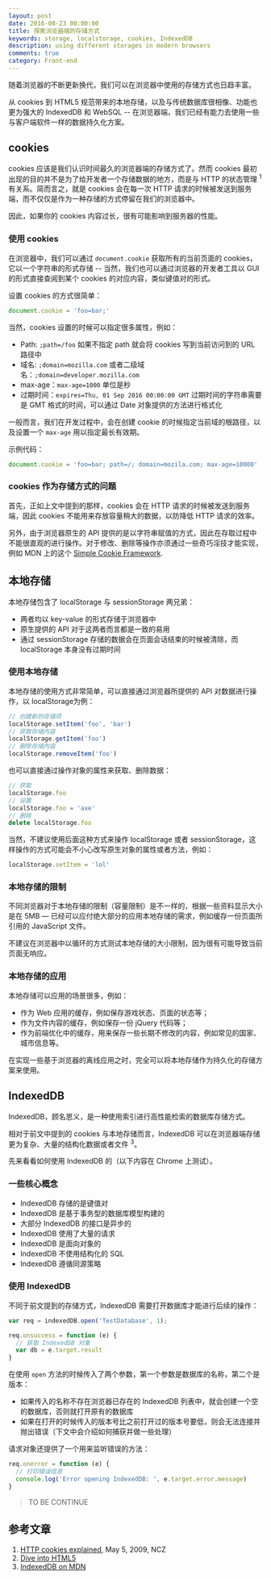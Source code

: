 ```yaml
---
layout: post
date: 2016-08-23 00:00:00
title: 探索浏览器端的存储方式
keywords: storage, localstorage, cookies, IndexedDB
description: using different storages in modern browsers
comments: true
category: Front-end
---
```


随着浏览器的不断更新换代，我们可以在浏览器中使用的存储方式也日趋丰富。

从 cookies 到 HTML5 规范带来的本地存储，以及与传统数据库很相像、功能也更为强大的 IndexedDB 和 WebSQL -- 在浏览器端，我们已经有能力去使用一些与客户端软件一样的数据持久化方案。

## cookies

cookies 应该是我们认识时间最久的浏览器端的存储方式了。然而 cookies 最初出现的目的并不是为了给开发者一个存储数据的地方，而是与 HTTP 的状态管理 <sup>1</sup> 有关系。简而言之，就是 cookies 会在每一次 HTTP 请求的时候被发送到服务端，而不仅仅是作为一种存储的方式停留在我们的浏览器中。

因此，如果你的 cookies 内容过长，很有可能影响到服务器的性能。

### 使用 cookies

在浏览器中，我们可以通过 `document.cookie` 获取所有的当前页面的 cookies，它以一个字符串的形式存储 -- 当然，我们也可以通过浏览器的开发者工具以 GUI 的形式直接查阅到某个 cookies 的对应内容，类似键值对的形式。

设置 cookies 的方式很简单：

```javascript
document.cookie = 'foo=bar;'
```

当然，cookies 设置的时候可以指定很多属性，例如：

- Path: `;path=/foo` 如果不指定 path 就会将 cookies 写到当前访问到的 URL 路径中
- 域名: `;domain=mozilla.com` 或者二级域名：`;domain=developer.mozilla.com`
- max-age：`max-age=1000` 单位是秒
- 过期时间：`expires=Thu, 01 Sep 2016 00:00:00 GMT`  过期时间的字符串需要是 GMT 格式的时间，可以通过 Date 对象提供的方法进行格式化

一般而言，我们在开发过程中，会在创建 cookie 的时候指定当前域的根路径，以及设置一个 `max-age` 用以指定最长有效期。

示例代码：

```javascript
document.cookie = 'foo=bar; path=/; domain=mozila.com; max-age=10000'
```

### cookies 作为存储方式的问题

首先，正如上文中提到的那样，cookies 会在 HTTP 请求的时候被发送到服务端，因此 cookies 不能用来存放容量稍大的数据，以防降低 HTTP 请求的效率。

另外，由于浏览器原生的 API 提供的是以字符串赋值的方式，因此在存取过程中不能很直观的进行操作。对于修改、删除等操作亦须通过一些奇巧淫技才能实现，例如 MDN 上的这个 [Simple Cookie Framework](https://developer.mozilla.org/en-US/docs/Web/API/Document/cookie/Simple_document.cookie_framework).

## 本地存储

本地存储包含了 localStorage 与 sessionStorage 两兄弟：

- 两者均以 key-value 的形式存储于浏览器中
- 原生提供的 API 对于这两者而言都是一致的易用
- 通过 sessionStorage 存储的数据会在页面会话结束的时候被清除，而 localStorage 本身没有过期时间

### 使用本地存储

本地存储的使用方式非常简单，可以直接通过浏览器所提供的 API 对数据进行操作，以 localStorage为例：

```javascript
// 创建新的存储项
localStorage.setItem('foo', 'bar')
// 获取存储内容
localStorage.getItem('foo')
// 删除存储内容
localStorage.removeItem('foo')
```

也可以直接通过操作对象的属性来获取、删除数据：

```javascript
// 获取
localStorage.foo
// 设置
localStorage.foo = 'axe'
// 删除
delete localStorage.foo
```

当然，不建议使用后面这种方式来操作 localStorage 或者 sessionStorage，这样操作的方式可能会不小心改写原生对象的属性或者方法，例如：

```javascript
localStorage.setItem = 'lol'
```

### 本地存储的限制

不同浏览器对于本地存储的限制（容量限制）是不一样的，根据一些资料显示大小是在 5MB  — 已经可以应付绝大部分的应用本地存储的需求，例如缓存一份页面所引用的 JavaScript 文件。

不建议在浏览器中以循环的方式测试本地存储的大小限制，因为很有可能导致当前页面无响应。

### 本地存储的应用

本地存储可以应用的场景很多，例如：

- 作为 Web 应用的缓存，例如保存游戏状态、页面的状态等；
- 作为文件内容的缓存，例如保存一份 jQuery 代码等；
- 作为前端优化中的缓存，用来保存一些长期不修改的内容，例如常见的国家、城市信息等。

在实现一些基于浏览器的离线应用之时，完全可以将本地存储作为持久化的存储方案来使用。

## IndexedDB

IndexedDB，顾名思义，是一种使用索引进行高性能检索的数据库存储方式。

相对于前文中提到的 cookies 与本地存储而言，IndexedDB 可以在浏览器端存储更为复杂、大量的结构化数据或者文件 <sup>3</sup>。

先来看看如何使用 IndexedDB 的（以下内容在 Chrome 上测试）。

### 一些核心概念

- IndexedDB 存储的是键值对
- IndexedDB 是基于事务型的数据库模型构建的
- 大部分 IndexedDB 的接口是异步的
- IndexedDB 使用了大量的请求
- IndexedDB 是面向对象的
- IndexedDB 不使用结构化的 SQL
- IndexedDB 遵循同源策略

### 使用 IndexedDB

不同于前文提到的存储方式，IndexedDB 需要打开数据库才能进行后续的操作：

```javascript
var req = indexedDB.open('TestDatabase', 1);

req.onsuccess = function (e) {
  // 获取 IndexedDB 对象
  var db = e.target.result
}
```

在使用 `open` 方法的时候传入了两个参数，第一个参数是数据库的名称，第二个是版本：

- 如果传入的名称不存在浏览器已存在的 IndexedDB 列表中，就会创建一个空的数据库，否则就打开原有的数据库
- 如果在打开的时候传入的版本号比之前打开过的版本号要低，则会无法连接并抛出错误（下文中会介绍如何捕获并做一些处理）

请求对象还提供了一个用来监听错误的方法：

```javascript
req.onerror = function (e) {
  // 打印错误信息
  console.log('Error opening IndexedDB: ', e.target.error.message)
}
```

> TO BE CONTINUE

## 参考文章

1. [HTTP cookies explained](https://www.nczonline.net/blog/2009/05/05/http-cookies-explained/), May 5, 2009, NCZ
2. [Dive into HTML5](http://diveintohtml5.info/storage.html)
3. [IndexedDB on MDN](https://developer.mozilla.org/en-US/docs/Web/API/IndexedDB_API)
